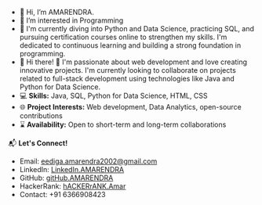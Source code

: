- 👋 Hi, I’m AMARENDRA.
- 👀 I’m interested in Programming
- 🌱 I'm currently diving into Python and Data Science, practicing SQL, and pursuing certification courses online to strengthen my skills. I'm dedicated to continuous learning and building a strong foundation in programming. 
- 🚀
Hi there! 👋 I'm passionate about web development and love creating innovative projects. I'm currently looking to collaborate on projects related to full-stack development using technologies like Java and Python for Data Science. 
- 💻 **Skills:** Java, SQL, Python for Data Science, HTML, CSS
- 🌐 **Project Interests:** Web development, Data Analytics, open-source contributions
- ⌛ **Availability:** Open to short-term and long-term collaborations

📬 **Let's Connect!**
- Email: eediga.amarendra2002@gmail.com
- LinkedIn: [LinkedIn.AMARENDRA](https://www.linkedin.com/in/eediga-amarendra-03b88324b/)
- GitHub: [gitHub.AMARENDRA](https://github.com/AMARENDRA-EEDIGA)
- HackerRank: [hACKERrANK.Amar](https://www.hackerrank.com/dashboard)
- Contact: +91 6366908423 
<!---
AMARENDRA-EEDIGA/AMARENDRA-EEDIGA is a ✨ special ✨ repository because its `README.md` (this file) appears on your GitHub profile.
You can click the Preview link to take a look at your changes.
--->
